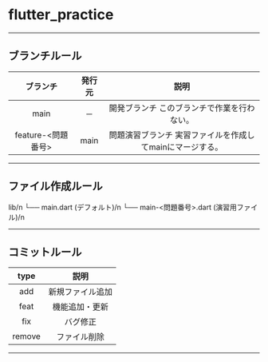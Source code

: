 # flutter_practice
***
## ブランチルール
| ブランチ |  発行元 |                                        説明                                       |
|:--------:|:-------:|:---------------------------------------------------------------------------------:|
|   main   | －      | 開発ブランチ このブランチで作業を行わない。             |
|  feature-<問題番号> | main | 問題演習ブランチ 実習ファイルを作成してmainにマージする。 |
***
## ファイル作成ルール
lib/n
└── main.dart (デフォルト)/n
└── main-<問題番号>.dart (演習用ファイル)/n
***
## コミットルール
|  type  |       説明       |
|:------:|:----------------:|
|   add  | 新規ファイル追加 |
|  feat  | 機能追加・更新   |
|   fix  | バグ修正         |
| remove | ファイル削除     |
***
